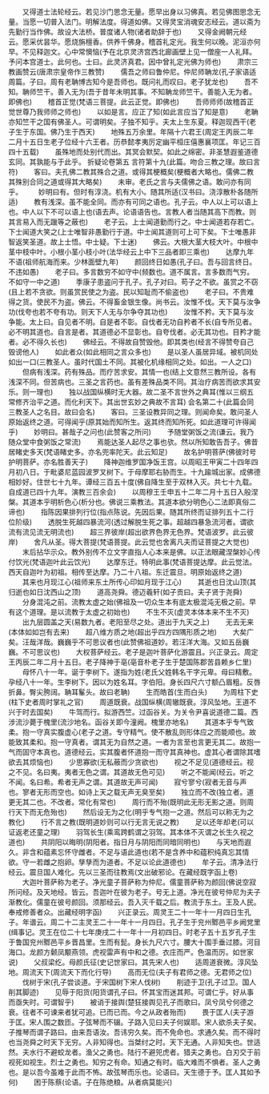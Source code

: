 <!-- { "loadSidebar": true } -->
　　又得道士法轮经云。若见沙门思念无量。愿早出身以习佛真。若见佛图思念无量。当愿一切普入法门。明解法度。得道如佛。又得灵宝消魂安志经云。道以斋为先勤行当作佛。故设大法桥。普度诸人物(诸者助辞于也)
　　又得金阙朝元经云。愿采优昙华。愿烧旃檀香。供养千佛身。稽首礼定光。我生何以晚。泥洹亦何早。不见释迦文。心中常懊恼(予在北京灵济宫西北廊画壁上见一僧座一人礼拜。予问本宫道士。此何也。士曰。此灵济真君。因中曾礼定光佛为师也)
　　肃宗三教画赞云(唐肃宗皇帝作三教赞)
　　儒吾之师曰鲁仲尼。仲尼师聃龙(孔子家语适周篇。子曰。周有老聃博古知今是吾师也。既问礼而叹曰。老子犹龙也)
　　吾不知。聃师竺干。善入无为(吾于昔年未明其事。不知聃龙师竺干。善能入无为者。即佛也)
　　稽首正觉(梵语三菩提。此云正觉。即佛也)
　　吾师师师(故稽首正觉世尊乃我师师之师也)
　　以如是言。应正了知(如此言应当了知是意)
　　老聃亦知竺干之国有佛圣人。可谓明矣。子独不知乎。夫太上生东夏。释迦现西干(老子生于东国。佛乃生于西天)
　　地殊五万余里。年隔十六君王(周定王丙辰二年二月十五日生老子位经十六王者。历恭懿孝夷厉定幽平桓庄僖惠襄项匡。年记三百四十五载)
　　虽殊地而处别代而出。其冥会默契。如此之绵密。非圣慧遐鉴道德玄同。其孰能与于此乎。
折疑论卷第五
言符第十九(此篇。吻合三教之理。故曰言符)
　　客曰。夫孔佛二教其殊合之道。或得其梗概矣(梗概者大略也。儒佛二教其殊别合同之道或得其大略矣)
　　未审。老氏之言与夫儒佛之语。敢问亦有同乎。
　　妙明曰有。但时有淳浇。机有大小。随其所适(汉书曰。浇淳散朴各随所适)
　　教有浅深。虽不能全同。而亦有可同之语也。孔子云。中人以上可以语上也。中人以下不可以语上也(语去声。论语语告也。言教人者当随其高下而教。则其言易入而无躐等之蔽也)
　　老子云。上士闻道勤而行之。中士闻道若存若亡。下士闻道大笑之(上士唯智非愚勤行于道。中士闻其道则可上可下矣。下士唯愚非智返笑圣道。故上士悟。中士疑。下士迷)
　　佛云。大根大茎大枝大叶。中根中茎中枝中叶。小根小茎小枝小叶(法华经云上中下三品者即三乘也)
　　达摩九年不语(祖师航海而来。少林面壁九年)
　　颜回终日如愚(孔子曰。吾与回言终日。不违如愚)
　　老子曰。多言数穷不如守中(频数也。道不属言。言多数而气穷。不如守一中之道)
　　季康子患盗问于孔子。孔子对曰。苟子之不欲。虽赏之不窃(且上若不贪欲。则虽赏民使之为盗。民以知耻而不偷盗也)
　　老子曰。不贵难得之货。使民不为盗。佛云。不得畜金银生像。尚书云。汝惟不伐。天下莫与汝争功(伐夸也若不夸有功。则天下人无与尔争夺其功也)
　　汝惟不矜。天下莫与汝争能。太上曰。自见者不明。自是者不彰。自伐者无功自矜者不长(自专所见者。必不明其道也。自言是者。其道德必不显彰也。自夸伐者。必无其功也。目矜才能者。必不得久长也)
　　佛经云。不得故自赞毁他。即其类也(经言不得赞夸自己毁谤他人)
　　如此者众(如此相同之言众多也)
　　是以圣人虽居异域。被机同处如出一口(三教圣人。虽时代国土不同。其被化机缘相同之处。如出。一人之口)
　　但病有浅深。药有殊品。而疗苦求安。其情一也(结上文意然三教所设。各有浅深不同。但苦病也。三圣之言药也。虽有差殊品类不同。其治疗病苦而欲求其安乐。则一理也)
　　独以战国纵横时无大器。故二圣不言世外之典耳(惟以三纲五常修齐治平之道。而化利天下。其出世玄妙之典故不言耳)
会名第二十(此篇会同三教圣人之名目。故曰会名)
　　客曰。三圣设教异同之理。则闻命矣。敢问圣人原始返终之道。可得闻乎(原其始而知所生。返其终而知所死。如此道理可许得闻乎)
　　妙明曰。甚哉子之问也(此赞客之所问)
　　予随堂粥饭之流(谦云。我乃随众堂中食粥饭之常流)
　　焉能达圣人起尽之事也欤。然以所知敢告吾子。佛昔居睹史多天(梵语睹史多。亦名兜率陀天。此云知足)
　　故名护明菩萨(佛彼时号护明菩萨。亦名胜善天子)
　　降神迦维罗国净饭王宫。以周昭王甲寅二十四年四月初八日。于毗婆尼蓝园波罗叉树下。于母摩耶右胁而生。十九踰城出家。成佛德相妙好。住世七十九年。谭经三百五十度(佛自降生至于双林入灭。共七十九载。自成道已四十九年。演教三百余会)
　　以周穆王壬申五十二年二月十五日入般涅槃。其道本乎明析色心(析分也。佛说三乘教法。其道本欲分明色心二法即真俗二谛也)
　　指陈因果排列行位(指点陈说。先因后果。随其所终而证排列五十二行位阶级)
　　透脱生死越四暴流河(透过解脱生死之事。超越四暴急流河者。谓欲流有流见流无明流也)
　　超三界彼岸(超出欲界色界无色界。梵语波罗。此云彼岸)
　　舍凡从圣。得大菩提(梵语菩提。此云觉也舍离凡夫而证菩提之大觉也)
　　末后拈华示众。教外别传不立文字直指人心本来是佛。以正法眼藏涅槃妙心传付饮光(梵语迦叶此云饮光)
　　达摩东迁。特明此事(梵语菩提达摩。此云觉法。西天自迦叶为初祖。相传至达摩。乃二十八祖。东迁震旦。明原始返终之道)
　　其来也月现江心(祖师来东土所传心印如月现于江心)
　　其逝也日沈山顶(其归逝也如日沈西山之顶)
　　道高尧舜。德迈羲轩(如子贡曰。夫子贤于尧舜)
　　分身混沌之前。流教太虚之始(佛祖及一切众生本有底太极混沌无极之前。早有这个道理。是以流教于太虚之初始也)
　　不生不灭(虚灵本体本来不生不灭)
　　出九层圆盖之天(易数九者。老阳至尽之处。道出于九天之上)
　　无去无来(本体如如岂有去来)
　　超八维方质之地(超出乎四方四隅形质之地)
　　大矣广矣。汪哉洋哉。巍巍乎不可思议者也(此赞佛祖道妙。若汪洋大海。又如五岳巍巍。不可思议也)
　　大权菩萨经云。老子是迦叶菩萨化游震且。兴正录云。周定王丙辰二年二月十五日。老子降神于亳(亳音朴老子生于楚国陈郡苦县赖乡仁里)
　　母怀八十一年。诞于李树下。遂指为姓(老氏父姓韩名干字元卑。母曰精敷。孕经八十一年。生李树下。因以为姓名耳。字伯阳。身长四尺六寸额凸眉粗。反唇折鼻。臀尖胯阔。聃耳髼头。故曰老聃)
　　生而皓首(生而白头)
　　为周柱下史(柱下史者周时掌礼之官)
　　周道既衰。战国纵横(周辙既衰。淳风坠地。王道不兴于时去国矣)
　　牛驾而行。拟游西竺。过函谷关。为关令尹喜说道德二篇。西涉流沙薨于槐里(流沙地名。函谷关即今潼阙。槐里亦地名)
　　其道本乎专气致柔。抱一守真实腹虚心(老子之道。专守精气。使不散乱则形体应之而能顺也。故能致其柔和。抱一守真者。谓其无为自然之道。一者为言至也言更无其二。故抱一气而固守本真也。道德经云。实其腹者怀道抱一而守其真神也。虚其心者谓除其嗜欲去其烦恼也)
　　少思寡欲(无私蔽而少贪欲也)
　　视之不足见(道德经云。视之不见。名曰夷。夷者无色之谓。其道故无色可见)
　　听之不能闻(经云。听之不闻。名曰希。希者无声之谓。其道故无声可闻)
　　寂兮寥兮(寂者无音与声也。寥者无形而空也。如诗上天之载无声无臭至矣)
　　独立而不改(独立者。道更无其二也。不改者。常化有常也)
　　周行而不殆(既明此无形无影之道。则周行天下而无危殆也)
　　然后设无为之化(明乎专气抱一之道。然后可以称无为之教化)
　　行不言之教(既明道妙则可以行无言无说之教)
　　足以还年却老(可以证返老还童之理)
　　羽驾长生(乘鸾跨鹤谓之羽驾。其本体不灭谓之长生久视之道也)
　　共阴阳以晦明(阴阳者。指日月与阴阳而同暗同明也)
　　与天地而遐久。非含和蕴素忘怀守雌者。不足与语此道也(若不是含养中和蕴积纯真忘其情欲。守一若雌之抱卵。孳孳而为道者。不足以论此道德也)
　　牟子云。清净法行经云。震旦国人难化。先以三圣而往教焉(文出破邪论。在藏经既字函上卷)
　　大迦叶菩萨称为老子。净光童子菩萨称为仲尼。儒童菩萨称为颜回(佛说空寂所问经。及天地经。皆云。吾迦叶在彼为老子。号无上道。净光在彼号仲尼为夫子渐教化。儒童在彼号颜回。须那经云。吾入灭千载之后。教流于东土。王及人民。奉戒修善者众。出藏经明字函)
　　兴正录云。周灵王二十一年十一月四日生孔子。年谱云。周二十二主灵王二十一年十一月四日。孔子生于兖州鄹邑平乡阙党里(缉事记。灵王在位二十七年庚戌二十一年十一月初四日。时老子五十五岁孔子生于鲁国兖州鄹邑平乡晋昌里。生而有髭。身长九尺六寸。腰大十围手垂过膝。河目海口。龙颜方颡凤颙燕领。虎视雷声有中和之德。衣庄而严。色温而厉。如世家说)
　　父叔梁纥。母颜氏征(史记世家曰。其先宋人也)
　　适周道衰微。淳风坠地。周流天下(周流天下而化行导)
　　高而无位(夫子有君师之德。无君师之位)
　　伐树于宋(孔子尝谈道。于宋国树下宋人伐树)
　　削迹于卫(孔子过卫。国人削其脚迹)
　　见辱于阳货(阳货谓孔子曰。怀其宝而迷其邦。可谓仁乎。好从事而亟失时。可谓智乎)
　　被诮于接舆(楚狂接舆见孔子而歌曰。凤兮凤兮何德之衰。往者不可谏来者犹可追。已而已而。今之从政者殆而)
　　畏于匡人(夫子游于匡。宋人围之数匝。子弦琴而不辍。子路入见曰夫子何娱耶。宋人欲杀夫子矣。子推琴而谓子路曰。由来吾语汝。吾讳穷久矣。而不免命也。求通久矣。而不得时也当尧舜之时天下无穷。人非知得也。当桀纣之时。天下无通。人非知失也。世适然。夫水行不避蛟龙者。渔父之勇也。陆行不避兕虎者。猎夫之勇也。白刃交于前视死如视生。烈士之勇也。知穷之有命。知通之有时。临大难而不惧者。圣人之勇也。是以吾今虽难于此而不怖。故弦琴而乐也。论语曰。天生德于予。匡人其如予何)
　　困于陈蔡(论语。子在陈绝粮。从者病莫能兴)

